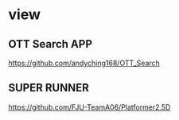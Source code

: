 # view

## OTT Search APP

https://github.com/andyching168/OTT_Search

## SUPER RUNNER

https://github.com/FJU-TeamA06/Platformer2.5D
